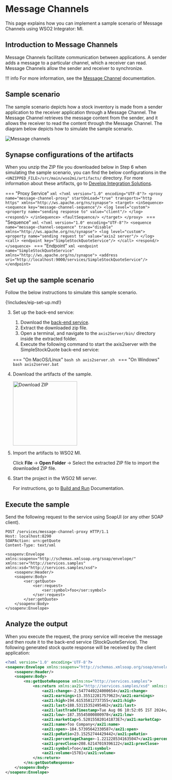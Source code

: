 # Message Channels

This page explains how you can implement a sample scenario of Message Channels using WSO2 Integrator: MI.

## Introduction to Message Channels

Message Channels facilitate communication between applications. A sender adds a message to a particular channel, which a receiver can read. Message Channels allow the sender and receiver to synchronize.

!!! info
    For more information, see the [Message Channel](https://www.enterpriseintegrationpatterns.com/patterns/messaging/MessageChannel.html) documentation.

## Sample scenario

The sample scenario depicts how a stock inventory is made from a sender application to the receiver application through a Message Channel. The Message Channel retrieves the message content from the sender, and it allows the receiver to read the content through the Message Channel. The diagram below depicts how to simulate the sample scenario.

![Message channels]({{base_path}}/assets/img/learn/enterprise-integration-patterns/messaging-systems/message-channels.png)

## Synapse configurations of the artifacts

When you unzip the ZIP file you downloaded below in Step 6 when simulating the sample scenario, you can find the below configurations in the `<UNZIPPED_FILE>/src/main/wso2mi/artifacts/` directory. For more information about these artifacts, go to [Develop Integration Solutions]({{base_path}}/develop/intro-integration-development/).

=== "Proxy Service"
    ```xml
    <?xml version="1.0" encoding="UTF-8"?>
    <proxy name="message-channel-proxy" startOnLoad="true" transports="http https"
        xmlns="http://ws.apache.org/ns/synapse">
        <target>
            <inSequence>
                <sequence key="message-channel-sequence"/>
                <log level="custom">
                    <property name="sending response to" value="client"/>
                </log>
                <respond/>
            </inSequence>
            <faultSequence/>
        </target>
    </proxy>
    ```
=== "Sequence"
    ```xml
    <?xml version="1.0" encoding="UTF-8"?>
    <sequence name="message-channel-sequence" trace="disable" xmlns="http://ws.apache.org/ns/synapse">
        <log level="custom">
            <property name="sending request to" value="axis2 server"/>
        </log>
        <call>
            <endpoint key="SimpleStockQuoteService"/>
        </call>
        <respond/>
    </sequence>
    ```
=== "Endpoint"
    ```xml
    <endpoint name="SimpleStockQuoteService" xmlns="http://ws.apache.org/ns/synapse">
       <address uri="http://localhost:9000/services/SimpleStockQuoteService"/>
    </endpoint>
    ```

## Set up the sample scenario

Follow the below instructions to simulate this sample scenario.

{!includes/eip-set-up.md!}

3. Set up the back-end service:

    1. Download the [back-end service](https://github.com/wso2-docs/WSO2_EI/blob/master/Back-End-Service/axis2Server.zip).
    2. Extract the downloaded zip file.
    3. Open a terminal, and navigate to the `axis2Server/bin/` directory inside the extracted folder.
    4. Execute the following command to start the axis2server with the SimpleStockQuote back-end service:

    === "On MacOS/Linux"
        ```bash
        sh axis2server.sh
        ```
    === "On Windows"
        ```bash
        axis2server.bat
        ```

5. Download the artifacts of the sample.

    <a href="{{base_path}}/assets/attachments/learn/enterprise-integration-patterns/MessageChannels.zip">
    <img src="{{base_path}}/assets/img/integrate/connectors/download-zip.png" width="200" alt="Download ZIP"></a>

6. Import the artifacts to WSO2 MI.

    Click **File** -> **Open Folder** -> Select the extracted ZIP file to import the downloaded ZIP file.

7. Start the project in the WSO2 MI server.

    For instructions, go to [Build and Run]({{base_path}}/develop/deploy-artifacts/#build-and-run) Documentation.


## Execute the sample

Send the following request to the service using SoapUI (or any other SOAP client).

```
POST /services/message-channel-proxy HTTP/1.1
Host: localhost:8290
SOAPAction: urn:getQuote
Content-Type: text/xml

<soapenv:Envelope xmlns:soapenv="http://schemas.xmlsoap.org/soap/envelope/" xmlns:ser="http://services.samples" xmlns:xsd="http://services.samples/xsd">
    <soapenv:Header/>
    <soapenv:Body>
        <ser:getQuote>
            <ser:request>
                <ser:symbol>foo</ser:symbol>
            </ser:request>
        </ser:getQuote>
    </soapenv:Body>
</soapenv:Envelope>
```

## Analyze the output

When you execute the request, the proxy service will receive the message and then route it to the back-end service (StockQuoteService). The following generated stock quote response will be received by the client application:

```xml
<?xml version='1.0' encoding='UTF-8'?>
<soapenv:Envelope xmlns:soapenv="http://schemas.xmlsoap.org/soap/envelope/">
    <soapenv:Header/>
    <soapenv:Body>
        <ns:getQuoteResponse xmlns:ns="http://services.samples">
            <ns:return xmlns:ax21="http://services.samples/xsd" xmlns:xsi="http://www.w3.org/2001/XMLSchema-instance" xsi:type="ax21:GetQuoteResponse">
                <ax21:change>-2.5477449224000654</ax21:change>
                <ax21:earnings>13.355122817579623</ax21:earnings>
                <ax21:high>194.61535812737355</ax21:high>
                <ax21:last>188.53115352495462</ax21:last>
                <ax21:lastTradeTimestamp>Tue Aug 06 10:52:05 IST 2024</ax21:lastTradeTimestamp>
                <ax21:low>-187.35545800800978</ax21:low>
                <ax21:marketCap>5.520155820141873E7</ax21:marketCap>
                <ax21:name>foo Company</ax21:name>
                <ax21:open>-184.57395642330587</ax21:open>
                <ax21:peRatio>23.15252744429442</ax21:peRatio>
                <ax21:percentageChange>-1.2212285341635047</ax21:percentageChange>
                <ax21:prevClose>208.62147019396122</ax21:prevClose>
                <ax21:symbol>foo</ax21:symbol>
                <ax21:volume>15781</ax21:volume>
            </ns:return>
        </ns:getQuoteResponse>
    </soapenv:Body>
</soapenv:Envelope>
```
